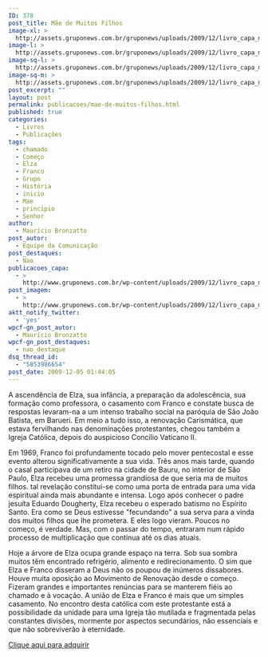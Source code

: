 ```yaml
---
ID: 378
post_title: Mãe de Muitos Filhos
image-xl: >
  http://assets.gruponews.com.br/gruponews/uploads/2009/12/livro_capa_mae_filhos-960x1080.jpg
image-l: >
  http://assets.gruponews.com.br/gruponews/uploads/2009/12/livro_capa_mae_filhos-960x720.jpg
image-sq-l: >
  http://assets.gruponews.com.br/gruponews/uploads/2009/12/livro_capa_mae_filhos-960x1280.jpg
image-sq-m: >
  http://assets.gruponews.com.br/gruponews/uploads/2009/12/livro_capa_mae_filhos-720x720.jpg
post_excerpt: ""
layout: post
permalink: publicacoes/mae-de-muitos-filhos.html
published: true
categories:
  - Livros
  - Publicações
tags:
  - chamado
  - Começo
  - Elza
  - Franco
  - Grupo
  - História
  - inicio
  - Mae
  - principio
  - Senhor
author:
  - Maurício Bronzatto
post_autor:
  - Equipe da Comunicação
post_destaques:
  - Nao
publicacoes_capa:
  - >
    http://www.gruponews.com.br/wp-content/uploads/2009/12/livro_capa_mae_filhos.jpg
post_imagem:
  - >
    http://www.gruponews.com.br/wp-content/uploads/2009/12/livro_capa_mae_filhos.jpg
aktt_notify_twitter:
  - 'yes'
wpcf-gn_post_autor:
  - Maurício Bronzatto
wpcf-gn_post_destaques:
  - nao_destaque
dsq_thread_id:
  - "5853986654"
post_date: 2009-12-05 01:44:05
---
```

A ascendência de Elza, sua infância, a preparação da adolescência, sua formação como professora, o casamento com Franco e constate busca de respostas levaram-na a um intenso trabalho social na paróquia de São João Batista, em Barueri. Em meio a tudo isso, a renovação Carismática, que estava fervilhando nas denominações protestantes, chegou também a Igreja Católica, depois do auspicioso Concílio Vaticano II.

Em 1969, Franco foi profundamente tocado pelo mover pentecostal e esse evento alterou significativamente a sua vida. Três anos mais tarde, quando o casal participava de um retiro na cidade de Bauru, no interior de São Paulo, Elza recebeu uma promessa grandiosa de que seria ma de muitos filhos. tal revelação constitui-se como uma porta de entrada para uma vida espiritual ainda mais abundante e intensa. Logo após conhecer o padre jesuíta Eduardo Dougherty, Elza recebeu o esperado batismo no Espírito Santo. Era como se Deus estivesse "fecundando" a sua serva para a vinda dos muitos filhos que lhe prometera. E eles logo vieram. Poucos no começo, é verdade. Mas, com o passar do tempo, entraram num rápido processo de multiplicação que continua até os dias atuais.

Hoje a árvore de Elza ocupa grande espaço na terra. Sob sua sombra muitos têm encontrado refrigério, alimento e redirecionamento. O sim que Elza e Franco disseram a Deus não os poupou de inúmeros dissabores. Houve muita oposição ao Movimento de Renovação desde o começo. Fizeram grandes e importantes renúncias para se manterem fiéis ao chamado e à vocação. A união de Elza e Franco é mais que um simples casamento. No encontro desta católica com este protestante está a possibilidade da unidade para uma Igreja tão mutilada e fragmentada pelas constantes divisões, mormente por aspectos secundários, não essenciais e que não sobreviverão à eternidade.

<a href="#">Clique aqui para adquirir</a>